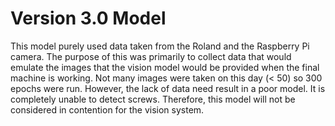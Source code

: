 # Version 3.0 Model
This model purely used data taken from the Roland and the Raspberry Pi camera. The purpose of this was primarily to collect data that would emulate the images that the vision model would be provided when the final machine is working. Not many images were taken on this day (< 50) so 300 epochs were run. However, the lack of data need result in a poor model. It is completely unable to detect screws. Therefore, this model will not be considered in contention for the vision system.
